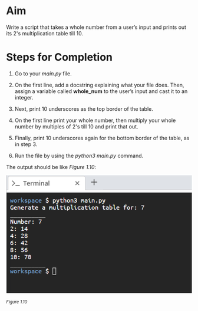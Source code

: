 # Aim

Write a script that takes a whole number from a user’s input and prints out its 2's multiplication table till 10.

# Steps for Completion

1. Go to your _main.py_ file.

2. On the first line, add a docstring explaining what your file does. Then, assign a variable called **whole_num** to the user’s input and cast it to an integer.

3. Next, print 10 underscores as the top border of the table.

4. On the first line print your whole number, then multiply your whole number by multiples of 2's till 10 and print that out.

5. Finally, print 10 underscores again for the bottom border of the table, as in step 3.

6. Run the file by using the _python3 main.py_ command.

The output should be like _Figure 1.10_:

![PF1e_1-4B-figure-1.10.png](../assets/BH2LlGwRKSa8nP0549Pg.png)

<sup>_Figure 1.10_</sup>
